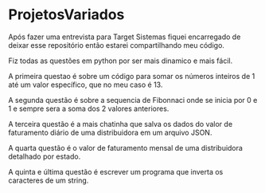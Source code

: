 # ProjetosVariados
Após fazer uma entrevista para Target Sistemas fiquei encarregado de deixar esse repositório então estarei compartilhando meu código.

Fiz todas as questões em python por ser mais dinamico e mais fácil.


A primeira questao é sobre um código para somar os números inteiros de 1 até um valor específico, que no meu caso é 13.

A segunda questão é sobre a sequencia de Fibonnaci onde se inicia por 0 e 1 e sempre sera a soma dos 2 valores anteriores.

A terceira questão é a mais chatinha que salva os dados do valor de faturamento diário de uma distribuidora em um arquivo JSON.

A quarta questão é o valor de faturamento mensal de uma distribuidora detalhado por estado.

A quinta e última questão é escrever um programa que inverta os caracteres de um string.
